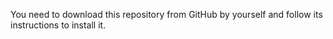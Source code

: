 You need to download this repository from GitHub by yourself and follow its instructions to install it.